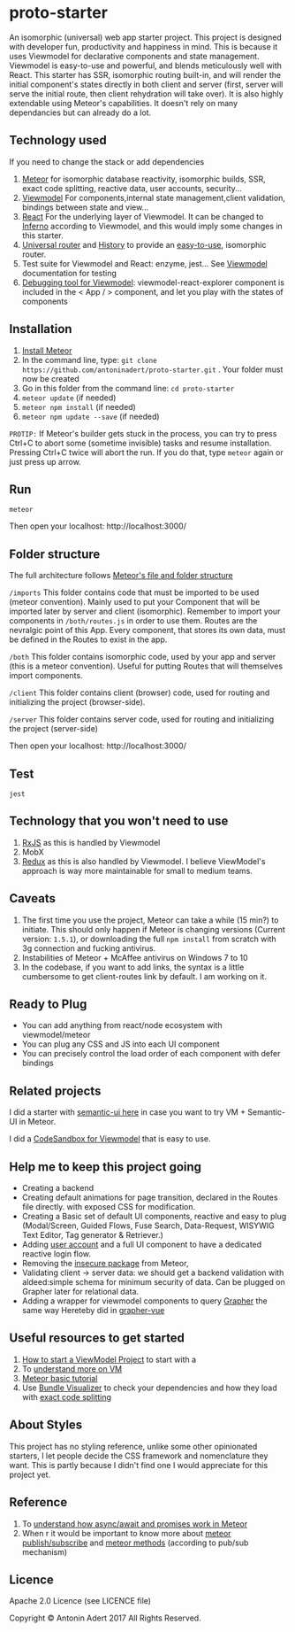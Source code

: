 # proto-starter
An isomorphic (universal) web app starter project. This project is designed with developer fun, productivity and happiness in mind.
This is because it uses Viewmodel for declarative components and state management. Viewmodel is easy-to-use and powerful, and blends meticulously well with React.
This starter has SSR, isomorphic routing built-in, and will render the initial component's states directly in both client and server (first, server will serve the initial route, then client rehydration will take over).
It is also highly extendable using Meteor's capabilities. 
It doesn't rely on many dependancies but can already do a lot.

Technology used 
-------------
If you need to change the stack or add dependencies

1. [Meteor](https://www.meteor.com/) for isomorphic database reactivity, isomorphic builds, SSR, exact code splitting, reactive data, user accounts, security...
2. [Viewmodel](https://viewmodel.org/) For components,internal state management,client validation, bindings between state and view... 
3. [React](https://facebook.github.io/react/) For the underlying layer of Viewmodel. It can be changed to [Inferno](https://github.com/infernojs/inferno) according to Viewmodel, and this would imply some changes in this starter.
4. [Universal router](https://github.com/kriasoft/universal-router) and [History](https://github.com/browserstate/history.js/) to provide an [easy-to-use](https://github.com/kriasoft/universal-router/issues/80), isomorphic router.
5. Test suite for Viewmodel and React: enzyme, jest... See [Viewmodel](https://viewmodel.org/) documentation for testing
6. [Debugging tool for Viewmodel](https://medium.com/@manueldeleon_94284/viewmodel-explorer-a-debugging-tool-3833403c3821): viewmodel-react-explorer component is included in the < App / > component, and let you play with the states of components


Installation
-------------
1. [Install Meteor](https://www.meteor.com/install)
2. In the command line, type: `git clone https://github.com/antoninadert/proto-starter.git` . Your folder must now be created
3. Go in this folder from the command line: `cd proto-starter`
4. `meteor update` (if needed)
5. `meteor npm install` (if needed)
6. `meteor npm update --save` (if needed)

`PROTIP:` If Meteor's builder gets stuck in the process, you can try to press Ctrl+C to abort some (sometime invisible) tasks and resume installation.
Pressing Ctrl+C twice will abort the run. If you do that, type `meteor` again or just press up arrow.



Run
-------------
`meteor`

Then open your localhost: http://localhost:3000/


Folder structure
-------------
The full architecture follows [Meteor's file and folder structure](https://guide.meteor.com/structure.html)

`/imports` 
This folder contains code that must be imported to be used (meteor convention). Mainly used to put your Component that will be imported later by server and client (isomorphic). 
Remember to import your components in `/both/routes.js` in order to use them. Routes are the nevralgic point of this App. 
Every component, that stores its own data, must be defined in the Routes to exist in the app.

`/both` 
This folder contains isomorphic code, used by your app and server (this is a meteor convention).
Useful for putting Routes that will themselves import components.

`/client` 
This folder contains client (browser) code, used for routing and initializing the project (browser-side).

`/server` 
This folder contains server code, used for routing and initializing the project (server-side)

Then open your localhost: http://localhost:3000/

Test
-------------
`jest`

Technology that you won't need to use
-------------
1. [RxJS](https://github.com/Reactive-Extensions/RxJS) as this is handled by Viewmodel
2. MobX
3. [Redux](http://redux.js.org/) as this is also handled by Viewmodel. I believe ViewModel's approach is way more maintainable for small to medium teams.


Caveats
-------------
1. The first time you use the project, Meteor can take a while (15 min?) to initiate. This should only happen if Meteor is changing versions (Current version: `1.5.1`), or downloading the full `npm install` from scratch with 3g connection and fucking antivirus.
2. Instabilities of Meteor + McAffee antivirus on Windows 7 to 10
3. In the codebase, if you want to add links, the syntax is a little cumbersome to get client-routes link by default. I am working on it.

Ready to Plug
--------------
- You can add anything from react/node ecosystem with viewmodel/meteor
- You can plug any CSS and JS into each UI component
- You can precisely control the load order of each component with defer bindings

Related projects
-------------
I did a starter with [semantic-ui here](https://github.com/antoninadert/proto-starter-semantic) in case you want to try VM + Semantic-UI in Meteor.


I did a [CodeSandbox for Viewmodel](https://codesandbox.io/s/y34m8n85v1) that is easy to use.

Help me to keep this project going
-------------
- Creating a backend
- Creating default animations for page transition, declared in the Routes file directly. with exposed CSS for modification.
- Creating a Basic set of default UI components, reactive and easy to plug (Modal/Screen, Guided Flows, Fuse Search, Data-Request, WISYWIG Text Editor, Tag generator & Retriever.)
- Adding [user account](https://docs.meteor.com/api/passwords.html) and a full UI component to have a dedicated reactive login flow.
- Removing the [insecure package](https://atmospherejs.com/meteor/insecure) from Meteor,
- Validating client -> server data: we should get a backend validation with aldeed:simple schema for minimum security of data. Can be plugged on Grapher later for relational data.
- Adding a wrapper for viewmodel components to query [Grapher](https://cult-of-coders.github.io/grapher/) the same way Hereteby did in [grapher-vue](https://github.com/Herteby/grapher-vue)

Useful resources to get started
-------------
1. [How to start a ViewModel Project](https://viewmodel.org/#BasicsStarterProject) to start with a 
2. To [understand more on VM](https://forums.meteor.com/t/viewmodel-for-react-alpha/26490)
3. [Meteor basic tutorial](https://www.meteor.com/tutorials/blaze/creating-an-app) 
4. Use [Bundle Visualizer](https://blog.meteor.com/putting-your-app-on-a-diet-with-meteor-1-5s-bundle-visualizer-6845b685a119) to check your dependencies and how they load with [exact code splitting](https://blog.meteor.com/dynamic-imports-in-meteor-1-5-c6130419c3cd)

About Styles
------------
This project has no styling reference, unlike some other opinionated starters, I let people decide the CSS framework and nomenclature they want. This is partly because I didn't find one I would appreciate for this project yet.

Reference
------------

1. To [understand how async/await and promises work in Meteor](https://blog.meteor.com/using-promises-and-async-await-in-meteor-8f6f4a04f998)
2. When r it would be important to know more about [meteor publish/subscribe](https://docs.meteor.com/api/pubsub.html) and [meteor methods](https://guide.meteor.com/methods.html) (according to pub/sub mechanism)

Licence
-------------
Apache 2.0 Licence (see LICENCE file)

Copyright © Antonin Adert 2017 All Rights Reserved.
